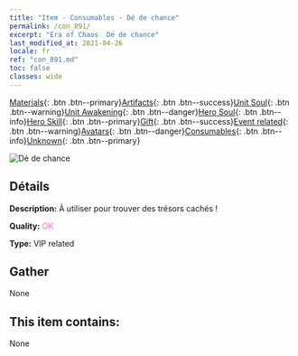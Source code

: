 ```yaml
---
title: "Item - Consumables - Dé de chance"
permalink: /con_891/
excerpt: "Era of Chaos  Dé de chance"
last_modified_at: 2021-04-26
locale: fr
ref: "con_891.md"
toc: false
classes: wide
---
```

 [Materials](/ItemsFR/){: .btn .btn--primary}[Artifacts](/ItemsFR/Artifacts/){: .btn .btn--success}[Unit Soul](/ItemsFR/UnitSoul/){: .btn .btn--warning}[Unit Awakening](/ItemsFR/UnitAwakening/){: .btn .btn--danger}[Hero Soul](/ItemsFR/HeroSoul/){: .btn .btn--info}[Hero Skill](/ItemsFR/HeroSkill/){: .btn .btn--primary}[Gift](/ItemsFR/Gift/){: .btn .btn--success}[Event related](/ItemsFR/Events/){: .btn .btn--warning}[Avatars](/ItemsFR/Avatars/){: .btn .btn--danger}[Consumables](/ItemsFR/Consumables/){: .btn .btn--info}[Unknown](/ItemsFR/Unknown/){: .btn .btn--primary}

 ![Dé de chance](/images/t/i_39985.png)

## Détails
 **Description:** À utiliser pour trouver des trésors cachés !

 **Quality:** <span style="color: #DA70D6">OK</span>

 **Type:** VIP related

## Gather

  None

## This item contains:

  None


